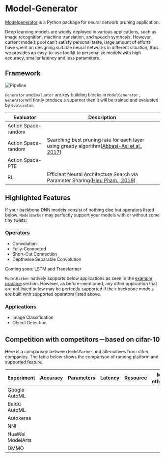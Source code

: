 # Model-Generator

[Modelgenerator](https://gitlab.dm-ai.cn/yuanliuchun/DMMO-MG) is a Python package for neural network pruning application.

Deep learning models are widely deployed in various applications, such as image recognition, machine translation, and speech synthesis. However, current models pool can't satisfy personal taste,  large amount of efforts have spent on designing suitable neural networks in different situation, thus we  provides an easy-to-use toolkit to personalize models with high accuracy, smaller latency and less parameters.

## Framework

![Pipeline](/home/dm/Desktop/dmmodoc/doc/source/imgs/pipline.jpg)

`Generator`  and`Evaluator` are key building blocks in `ModelGenerator` , `Generator`will firstly produce a supernet then it will be trained and evaluated by `Evalueator`.

| Evaluator           | Description                                                  |
| ------------------- | ------------------------------------------------------------ |
| Action Space-random |                                                              |
| Action Space-random | Searching best pruning rate for each layer using greedy algorithm([Abbasi-Asl et al., 2017](https://arxiv.org/abs/1705.07356)) |
| Action Space-PTE    |                                                              |
| RL                  | Efficient Neural Architecture Search via Parameter Sharing([Hieu Pham., 2019](https://arxiv.org/pdf/1802.03268.pdf)) |

## Highlighted Features

If your backbone DNN models consist of nothing else but operators listed below. `ModelBarber` may perfectly support your models with or without some tiny twists:

### Operators

- Convolution
- Fully-Connected
- Short-Cut Connection
- Depthwise Separable Convolution

Coming soon: LSTM and Transformer

`ModelBarber` natively supports below applications as seen in the [example practice](http://192.168.7.7/dmmo/md/ModelBarber.md.html#one-single-example) section. However, as before-mentioned, any other application that are not listed below may be perfectly supported if their backbone models are built with supported operators listed above.

### Applications

- Image Classification
- Object Detection



## Competition with competitors－based on cifar-10

Here is a comparison between `ModelBarber` and alternatives from other companies. The table below shows the comparison of running platform and supported feature.

| Experiment       | Accuracy | Parameters | Latency | Resource | Ｍethod |
| ---------------- | -------- | ---------- | :------ | -------- | ------- |
| Google AutoML    |          |            |         |          |         |
| Baidu AutoML     |          |            |         |          |         |
| Autokeras        |          |            |         |          |         |
| NNI              |          |            |         |          |         |
| HuaWei ModelArts |          |            |         |          |         |
| DMMO             |          |            |         |          |         |

